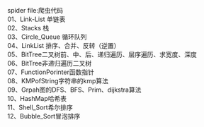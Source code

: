 spider file:爬虫代码
<br>
01、Link-List 单链表 <br>
02、Stacks 栈<br>
03、Circle_Queue 循环队列<br>
04、LinkList 排序、合并、反转（逆置）<br>
05、BitTree二叉树前、中、后、递归遍历、层序遍历、求宽度、深度 <br>
06、BitTree非递归遍历二叉树<br>
07、FunctionPorinter函数指针<br>
08、KMPofString字符串的kmp算法<br>
09、Grpah图的DFS、BFS、Prim、dijkstra算法<br>
10、HashMap哈希表<br>
11、Shell_Sort希尔排序<br>
12、Bubble_Sort冒泡排序<br>